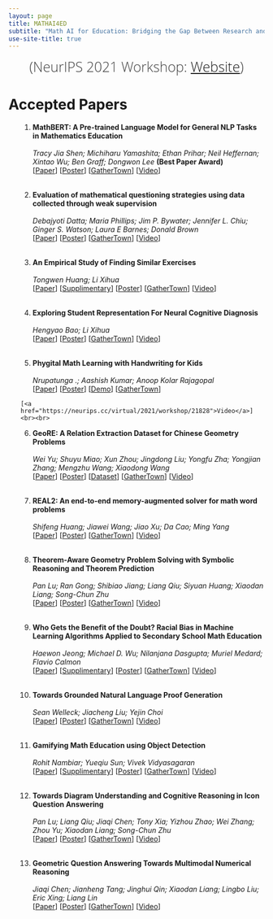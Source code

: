 ```yaml
---
layout: page
title: MATHAI4ED
subtitle: "Math AI for Education: Bridging the Gap Between Research and Smart Education"
use-site-title: true
---
```

<div class="venue" style="font-size: 27px; display: block; font-family: 'Open Sans', 'Helvetica Neue', Helvetica, Arial, sans-serif; font-weight: 300; color: #404040; text-align: center;">
  (NeurIPS 2021 Workshop: <a href="https://neurips.cc/virtual/2021/workshop/21828" target="_blank">Website</a>)
</div>

# Accepted Papers

<div class="container">
  <ol>
    <!-- {% for p in site.data.papers %}
        <li id="{{ p[0] }}">
            <b>{{ p[1].title }}</b>
            <br>
            <i>{{ p[1].authors }}</i>
            {% if p[1].alt_url == "" %}
              (<a href="{{ site.baseurl }}/papers/KR2ML_2020_{{ p[0] }}.pdf">PDF</a>)
            {% elsif p[1].alt_url == "NONE" %}
              (PDF not available)
            {% else %}
              (<a href="{{ p[1].alt_url }}">PDF</a>)
            {% endif %}
        </li>
    {% endfor %} -->

  1. <b>MathBERT: A Pre-trained Language Model for General NLP Tasks in Mathematics Education</b><br>     
    <i>Tracy Jia Shen; Michiharu Yamashita; Ethan Prihar; Neil Heffernan; Xintao Wu; Ben Graff; Dongwon Lee</i>
    <b>(Best Paper Award)</b><br>
    [<a href="papers/paper_1.pdf">Paper</a>]
    [<a href="posters/poster_1.png">Poster</a>]
    [<a href="https://eventhosts.gather.town/ysm3f4SN6wfVm7rn/matheai4ed-poster-room-1?map=poster-room-with-titles&spawnx=81&spawny=4">GatherTown</a>]
    [<a href="https://neurips.cc/virtual/2021/workshop/21828">Video</a>] <br><br>
    

  2. <b>Evaluation of mathematical questioning strategies using data collected through weak supervision</b><br>  
    <i>Debajyoti Datta; Maria Phillips; Jim P. Bywater; Jennifer L. Chiu; Ginger S. Watson; Laura E Barnes; Donald Brown</i> <br>
    [<a href="papers/paper_2.pdf">Paper</a>]
    [<a href="posters/poster_2.png">Poster</a>]
    [<a href="https://eventhosts.gather.town/F5DFJWpiklkq5V45/matheai4ed-poster-room-2?map=poster-room-with-titles&spawnx=68&spawny=4">GatherTown</a>]
    [<a href="https://neurips.cc/virtual/2021/workshop/21828">Video</a>] <br><br>

  3. <b>An Empirical Study of Finding Similar Exercises</b><br>  
    <i>Tongwen Huang; Li Xihua</i> <br>
    [<a href="papers/paper_3.pdf">Paper</a>]
    [<a href="papers/paper_3_supp.pdf">Supplimentary</a>]
    [<a href="posters/poster_3.png">Poster</a>]
    [<a href="https://eventhosts.gather.town/F5DFJWpiklkq5V45/matheai4ed-poster-room-2?map=poster-room-with-titles&spawnx=55&spawny=4">GatherTown</a>]
    [<a href="https://neurips.cc/virtual/2021/workshop/21828">Video</a>] <br><br>

  4. <b>Exploring Student Representation For Neural Cognitive Diagnosis</b><br>  
    <i>Hengyao Bao; Li Xihua</i> <br>
    [<a href="papers/paper_4.pdf">Paper</a>]
    [<a href="posters/poster_4.png">Poster</a>]
    [<a href="https://eventhosts.gather.town/F5DFJWpiklkq5V45/matheai4ed-poster-room-2?map=poster-room-with-titles&spawnx=42&spawny=4">GatherTown</a>]
    [<a href="https://neurips.cc/virtual/2021/workshop/21828">Video</a>] <br><br>

  5. <b>Phygital Math Learning with Handwriting for Kids</b><br>  
    <i>Nrupatunga .; Aashish Kumar; Anoop Kolar Rajagopal</i> <br>
    [<a href="papers/paper_5.pdf">Paper</a>]
    [<a href="posters/poster_5.png">Poster</a>]
    [<a href="papers/paper_5_End-to-End-App-Demo.mp4">Demo</a>]
    [<a href="https://eventhosts.gather.town/F5DFJWpiklkq5V45/matheai4ed-poster-room-2?map=poster-room-with-titles&spawnx=29&spawny=4">GatherTown</a>]
    
    [<a href="https://neurips.cc/virtual/2021/workshop/21828">Video</a>] <br><br>

  6. <b>GeoRE: A Relation Extraction Dataset for Chinese Geometry Problems</b><br>  
    <i>Wei Yu; Shuyu Miao; Xun Zhou; Jingdong Liu; Yongfu Zha; Yongjian Zhang; Mengzhu Wang; Xiaodong Wang</i> <br>
    [<a href="papers/paper_6.pdf">Paper</a>]
    [<a href="posters/poster_6.png">Poster</a>]
    [<a href="papers/paper_6_GeoRE_sample.json">Dataset</a>]
    [<a href="https://eventhosts.gather.town/ysm3f4SN6wfVm7rn/matheai4ed-poster-room-1?map=poster-room-with-titles&spawnx=68&spawny=4">GatherTown</a>]
    [<a href="https://neurips.cc/virtual/2021/workshop/21828">Video</a>] <br><br>

  7. <b>REAL2: An end-to-end memory-augmented solver for math word problems</b><br>  
    <i>Shifeng Huang; Jiawei Wang; Jiao Xu; Da Cao; Ming Yang</i> <br>
    [<a href="papers/paper_7.pdf">Paper</a>]
    [<a href="posters/poster_7.png">Poster</a>]
    [<a href="https://eventhosts.gather.town/ysm3f4SN6wfVm7rn/matheai4ed-poster-room-1?map=poster-room-with-titles&spawnx=55&spawny=4">GatherTown</a>]
    [<a href="https://neurips.cc/virtual/2021/workshop/21828">Video</a>] <br><br>

  8. <b>Theorem-Aware Geometry Problem Solving with Symbolic Reasoning and Theorem Prediction</b><br>  
    <i>Pan Lu; Ran Gong; Shibiao Jiang; Liang Qiu; Siyuan Huang; Xiaodan Liang; Song-Chun Zhu</i> <br>
    [<a href="papers/paper_8.pdf">Paper</a>]
    [<a href="posters/poster_8.png">Poster</a>]
    [<a href="https://eventhosts.gather.town/ysm3f4SN6wfVm7rn/matheai4ed-poster-room-1?map=poster-room-with-titles&spawnx=42&spawny=4">GatherTown</a>]
    [<a href="https://neurips.cc/virtual/2021/workshop/21828">Video</a>] <br><br>

  9. <b>Who Gets the Benefit of the Doubt? Racial Bias in Machine Learning Algorithms Applied to Secondary School Math Education</b><br>  
    <i>Haewon Jeong; Michael D. Wu; Nilanjana Dasgupta; Muriel Medard; Flavio Calmon</i> <br>
    [<a href="papers/paper_9.pdf">Paper</a>]
    [<a href="papers/paper_9_supp.pdf">Supplimentary</a>]
    [<a href="posters/poster_9.png">Poster</a>]
    [<a href="https://eventhosts.gather.town/F5DFJWpiklkq5V45/matheai4ed-poster-room-2?map=poster-room-with-titles&spawnx=16&spawny=4">GatherTown</a>]
    [<a href="https://neurips.cc/virtual/2021/workshop/21828">Video</a>] <br><br>

  10. <b>Towards Grounded Natural Language Proof Generation</b><br>  
    <i>Sean Welleck; Jiacheng Liu; Yejin Choi</i> <br>
    [<a href="papers/paper_10.pdf">Paper</a>]
    [<a href="posters/poster_10.png">Poster</a>]
    [<a href="https://eventhosts.gather.town/ysm3f4SN6wfVm7rn/matheai4ed-poster-room-1?map=poster-room-with-titles&spawnx=29&spawny=4">GatherTown</a>]
    [<a href="https://neurips.cc/virtual/2021/workshop/21828">Video</a>] <br><br>

  11. <b>Gamifying Math Education using Object Detection</b><br>  
    <i>Rohit Nambiar; Yueqiu Sun; Vivek Vidyasagaran</i> <br>
    [<a href="papers/paper_11.pdf">Paper</a>]
    [<a href="papers/paper_11_supp.pdf">Supplimentary</a>]
    [<a href="posters/poster_11.png">Poster</a>]
    [<a href="https://eventhosts.gather.town/F5DFJWpiklkq5V45/matheai4ed-poster-room-2?map=poster-room-with-titles&spawnx=3&spawny=4">GatherTown</a>]
    [<a href="https://neurips.cc/virtual/2021/workshop/21828">Video</a>] <br><br>

  12. <b>Towards Diagram Understanding and Cognitive Reasoning in Icon Question Answering</b><br>  
    <i>Pan Lu; Liang Qiu; Jiaqi Chen; Tony Xia; Yizhou Zhao; Wei Zhang; Zhou Yu; Xiaodan Liang; Song-Chun Zhu</i> <br>
    [<a href="papers/paper_12.pdf">Paper</a>]
    [<a href="posters/poster_12.png">Poster</a>]
    [<a href="https://eventhosts.gather.town/ysm3f4SN6wfVm7rn/matheai4ed-poster-room-1?map=poster-room-with-titles&spawnx=16&spawny=4">GatherTown</a>]
    [<a href="https://neurips.cc/virtual/2021/workshop/21828">Video</a>] <br><br>

  13. <b>Geometric Question Answering Towards Multimodal Numerical Reasoning</b><br>  
    <i>Jiaqi Chen; Jianheng Tang; Jinghui Qin; Xiaodan Liang; Lingbo Liu; Eric Xing; Liang Lin</i> <br>
    [<a href="papers/paper_13.pdf">Paper</a>]
    [<a href="posters/poster_13.png">Poster</a>]
    [<a href="https://eventhosts.gather.town/ysm3f4SN6wfVm7rn/matheai4ed-poster-room-1?map=poster-room-with-titles&spawnx=3&spawny=4">GatherTown</a>]
    [<a href="https://neurips.cc/virtual/2021/workshop/21828">Video</a>] <br><br>

</ol>
</div>
